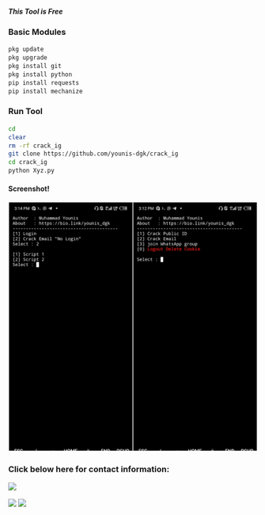 ___This Tool is Free___</br>


 ### Basic Modules
````bash
pkg update
pkg upgrade
pkg install git
pkg install python
pip install requests
pip install mechanize
````


 ### Run Tool
````bash
cd
clear
rm -rf crack_ig
git clone https://github.com/younis-dgk/crack_ig
cd crack_ig
python Xyz.py
````

#### Screenshot!
<img src="https://github.com/younis-dgk/Brute_Force/blob/main/images/Force.jpg" />


<h3 align="left">Click below here for contact information:</h3>

[![](https://img.shields.io/badge/Github-black?logo=Github&logoColor=black&labelColor=white)](https://github.com/younis-dgk)


[![](https://img.shields.io/badge/Facebook-blue?logo=Facebook&logoColor=blue&labelColor=white)](https://www.facebook.com/YounisDgk)
[![](https://img.shields.io/badge/Whatsapp-CHAT-red?logo=Whatsapp&logoColor=Brightgreen&labelColor=white)](https://wa.me/923404708884?text=Hello+MR+YounisðŸ”¥+)

